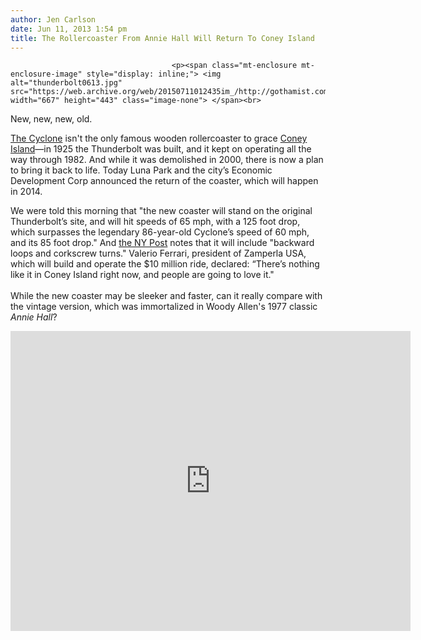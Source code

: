 ```yaml
---
author: Jen Carlson
date: Jun 11, 2013 1:54 pm
title: The Rollercoaster From Annie Hall Will Return To Coney Island
---
```


	
										<p><span class="mt-enclosure mt-enclosure-image" style="display: inline;"> <img alt="thunderbolt0613.jpg" src="https://web.archive.org/web/20150711012435im_/http://gothamist.com/attachments/arts_jen/thunderbolt0613.jpg" width="667" height="443" class="image-none"> </span><br>
<span class="photo_caption">New, new, new, old.</span></p>

<p><a href="https://web.archive.org/web/20150711012435/http://gothamist.com/tags/cyclone">The Cyclone</a> isn&apos;t the only famous wooden rollercoaster to grace <a href="https://web.archive.org/web/20150711012435/http://gothamist.com/tags/coneyisland">Coney Island</a>&#x2014;in 1925 the Thunderbolt was built, and it kept on operating all the way through 1982. And while it was demolished in 2000, there is now a plan to bring it back to life. Today Luna Park and the city&#x2019;s Economic Development Corp announced the return of the coaster, which will happen in 2014. </p>

<p>We were told this morning that &quot;the new coaster will stand on the original Thunderbolt&#x2019;s site, and will hit speeds of 65 mph, with a 125 foot drop, which surpasses the legendary 86-year-old Cyclone&#x2019;s speed of 60 mph, and its 85 foot drop.&quot; And <a href="https://web.archive.org/web/20150711012435/http://www.nypost.com/p/news/local/brooklyn/coast_coast_at_coney_SeYP1LwQEAHvCnC6I9WoCO?utm_medium=rss&amp;utm_content=Brooklyn">the NY Post</a> notes that it will include &quot;backward loops and corkscrew turns.&quot; Valerio Ferrari, president of Zamperla USA, which will build and operate the $10 million ride, declared: &#x201C;There&#x2019;s nothing like it in Coney Island right now, and people are going to love it.&quot;<br>
 <br>
While the new coaster may be sleeker and faster, can it really compare with the vintage version, which was immortalized in Woody Allen&apos;s 1977 classic <em>Annie Hall</em>?</p>

<p><iframe width="640" height="480" src="https://web.archive.org/web/20150711012435if_/http://www.youtube.com/embed/hMbJuZKQztI" frameborder="0" allowfullscreen></iframe></p>					
										
									
				